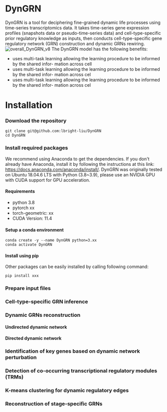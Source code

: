 # DynGRN
DynGRN is a tool for deciphering fine-grained dynamic life processes using time-series transcriptomics data. It takes time-series gene expression profiles (snapshots data or pseudo-time-series data) and cell-type-specific prior regulatory knowledge as inputs, then conducts cell-type-specific gene regulatory network (GRN) construction and dynamic GRNs rewiring. 
![overall_DynGRN_v8](https://github.com/lbright-liu/DynGRN/assets/96679804/fe1b1d21-668f-4c3d-b7c2-accc50197767)
The DynGRN model has the following benefits:
* uses multi-task learning allowing the learning procedure to be informed by the shared infor- mation across cell
* uses multi-task learning allowing the learning procedure to be informed by the shared infor- mation across cel
* uses multi-task learning allowing the learning procedure to be informed by the shared infor- mation across cel

# Installation
### Download the repository
```shell
git clone git@github.com:lbright-liu/DynGRN
cd DynGRN
```
### Install required packages
We recommend using Anaconda to get the dependencies. If you don't already have Anaconda, install it by following the instructions at this link: https://docs.anaconda.com/anaconda/install/. DynGRN was originally tested on Ubuntu 18.04.6 LTS with Python (3.8~3.9), please use an NVIDIA GPU with CUDA support for GPU acceleration.
#### Requirements
* python 3.8
* pytorch xx
* torch-geometric: xx
* CUDA Version: 11.4

#### Setup a conda environment
```shell
conda create -y --name DynGRN python=3.xx
conda activate DynGRN
```
#### Install using pip
Other packages can be easily installed by calling following command:
```shell
pip install xxx
```
### Prepare input files

### Cell-type-specific GRN inference

### Dynamic GRNs reconstruction

#### Undirected dynamic network

#### Directed dynamic network

### Identification of key genes based on dynamic network perturbation

### Detection of co-occurring transcriptional regulatory modules (TRMs)

### K-means clustering for dynamic regulatory edges


### Reconstruction of stage-specific GRNs
